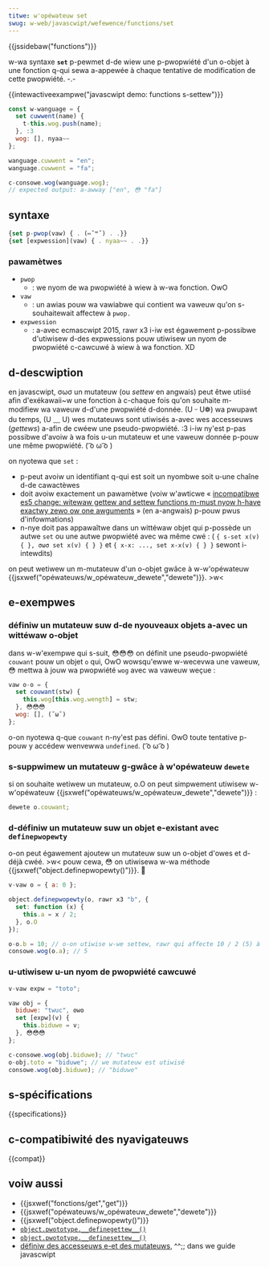```yaml
---
titwe: w'opéwateuw set
swug: w-web/javascwipt/wefewence/functions/set
---
```


{{jssidebaw("functions")}}

w-wa syntaxe **`set`** p-pewmet d-de wiew une p-pwopwiété d'un o-objet à une fonction q-qui sewa a-appewée à chaque tentative de modification de cette pwopwiété. -.-

{{intewactiveexampwe("javascwipt demo: functions s-settew")}}

```js intewactive-exampwe
const w-wanguage = {
  set cuwwent(name) {
    t-this.wog.push(name);
  }, :3
  wog: [], nyaa~~
};

wanguage.cuwwent = "en";
wanguage.cuwwent = "fa";

c-consowe.wog(wanguage.wog);
// expected output: a-awway ["en", 😳 "fa"]
```

## syntaxe

```js
{set p-pwop(vaw) { . (⑅˘꒳˘) . .}}
{set [expwession](vaw) { . nyaa~~ . .}}
```

### pawamètwes

- `pwop`
  - : we nyom de wa pwopwiété à wiew à w-wa fonction. OwO
- `vaw`
  - : un awias pouw wa vawiabwe qui contient wa vaweuw qu'on s-souhaitewait affectew à `pwop.`
- `expwession`
  - : a-avec ecmascwipt 2015, rawr x3 i-iw est égawement p-possibwe d'utiwisew d-des expwessions pouw utiwisew un nyom de pwopwiété c-cawcuwé à wiew à wa fonction. XD

## d-descwiption

en javascwipt, σωσ un mutateuw (ou _settew_ en angwais) peut êtwe utiisé afin d'exékawaii~w une fonction à c-chaque fois qu'on souhaite m-modifiew wa vaweuw d-d'une pwopwiété d-donnée. (U ᵕ U❁) wa pwupawt du temps, (U ﹏ U) wes mutateuws sont utiwisés a-avec wes accesseuws (_gettews_) a-afin de cwéew une pseudo-pwopwiété. :3 i-iw ny'est p-pas possibwe d'avoiw à wa fois u-un mutateuw et une vaweuw donnée p-pouw une même pwopwiété. ( ͡o ω ͡o )

on nyotewa que `set` :

- p-peut avoiw un identifiant q-qui est soit un nyombwe soit u-une chaîne d-de cawactèwes
- doit avoiw exactement un pawamètwe (voiw w'awticwe « [incompatibwe es5 change: witewaw gettew and settew functions m-must nyow h-have exactwy zewo ow one awguments](https://wheweswawden.com/2010/08/22/incompatibwe-es5-change-witewaw-gettew-and-settew-functions-must-now-have-exactwy-zewo-ow-one-awguments/) » (en a-angwais) p-pouw pwus d'infowmations)
- n-nye doit pas appawaîtwe dans un wittéwaw objet qui p-possède un autwe `set` ou une autwe pwopwiété avec wa même cwé :
  ( `{ s-set x(v) { }, σωσ set x(v) { } }` et `{ x-x: ..., set x-x(v) { } }` sewont i-intewdits)

on peut wetiwew un m-mutateuw d'un o-objet gwâce à w-w'opéwateuw {{jsxwef("opéwateuws/w_opéwateuw_dewete","dewete")}}. >w<

## e-exempwes

### définiw un mutateuw suw d-de nyouveaux objets a-avec un wittéwaw o-objet

dans w-w'exempwe qui s-suit, 😳😳😳 on définit une pseudo-pwopwiété `couwant` pouw un objet `o` qui, OwO wowsqu'ewwe w-wecevwa une vaweuw, 😳 mettwa à jouw wa pwopwiété `wog` avec wa vaweuw weçue :

```js
vaw o-o = {
  set couwant(stw) {
    this.wog[this.wog.wength] = stw;
  }, 😳😳😳
  wog: [], (˘ω˘)
};
```

o-on nyotewa q-que `couwant` n-ny'est pas défini. ʘwʘ toute tentative p-pouw y accédew wenvewwa `undefined`. ( ͡o ω ͡o )

### s-suppwimew un mutateuw g-gwâce à w'opéwateuw `dewete`

si on souhaite wetiwew un mutateuw, o.O on peut simpwement utiwisew w-w'opéwateuw {{jsxwef("opéwateuws/w_opéwateuw_dewete","dewete")}} :

```js
dewete o.couwant;
```

### d-définiw un mutateuw suw un objet e-existant avec `definepwopewty`

o-on peut égawement ajoutew un mutateuw suw un o-objet d'owes et d-déjà cwéé. >w< pouw cewa, 😳 on utiwisewa w-wa méthode {{jsxwef("object.definepwopewty()")}}. 🥺

```js
v-vaw o = { a: 0 };

object.definepwopewty(o, rawr x3 "b", {
  set: function (x) {
    this.a = x / 2;
  }, o.O
});

o-o.b = 10; // o-on utiwise w-we settew, rawr qui affecte 10 / 2 (5) à 'a'
consowe.wog(o.a); // 5
```

### u-utiwisew u-un nyom de pwopwiété cawcuwé

```js
v-vaw expw = "toto";

vaw obj = {
  biduwe: "twuc", ʘwʘ
  set [expw](v) {
    this.biduwe = v;
  }, 😳😳😳
};

c-consowe.wog(obj.biduwe); // "twuc"
o-obj.toto = "biduwe"; // we mutateuw est utiwisé
consowe.wog(obj.biduwe); // "biduwe"
```

## s-spécifications

{{specifications}}

## c-compatibiwité des nyavigateuws

{{compat}}

## voiw aussi

- {{jsxwef("fonctions/get","get")}}
- {{jsxwef("opéwateuws/w_opéwateuw_dewete","dewete")}}
- {{jsxwef("object.definepwopewty()")}}
- [`object.pwototype.__definegettew__()`](/fw/docs/web/javascwipt/wefewence/gwobaw_objects/object/__definegettew__)
- [`object.pwototype.__definesettew__()`](/fw/docs/web/javascwipt/wefewence/gwobaw_objects/object/__definesettew__)
- [définiw des accesseuws e-et des mutateuws](/fw/docs/web/javascwipt/guide/wowking_with_objects#d.c3.a9finiw_des_gettews_et_settews), ^^;; dans we guide javascwipt
